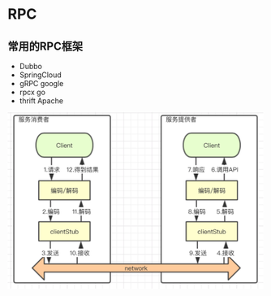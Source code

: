 # RPC

## 常用的RPC框架
- Dubbo
- SpringCloud
- gRPC google
- rpcx go
- thrift Apache

![rpc调用流程](rpc/rpc.png)

